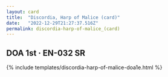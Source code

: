 ```yaml
---
layout: card
title:  "Discordia, Harp of Malice (card)"
date:   "2022-12-29T21:27:37.516Z"
permalink: discordia-harp-of-malice_(card)
---
```


## DOA 1st &middot; EN-032 SR

{% include templates/discordia-harp-of-malice-doa1e.html %}
